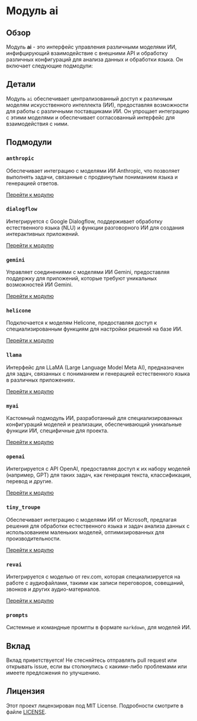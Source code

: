 # Модуль ai

## Обзор

Модуль **ai** - это интерфейс управления различными моделями ИИ, 
инфифцирующий взаимодействие с внешними API и обработку различных конфигураций для анализа данных и обработки языка. 
Он включает следующие подмодули:

## Детали

Модуль `ai` обеспечивает централизованный доступ к различным моделям искусственного интеллекта (ИИ), предоставляя возможности для работы с различными поставщиками ИИ. 
Он упрощает интеграцию с этими моделями и обеспечивает согласованный интерфейс для взаимодействия с ними.

## Подмодули

### `anthropic`

Обеспечивает интеграцию с моделями ИИ Anthropic, что позволяет выполнять задачи, связанные с продвинутым пониманием языка и генерацией ответов.

[Перейти к модулю](https://github.com/hypo69/hypotez/blob/master/src/ai/anthropic/readme.ru.md)

### `dialogflow`

Интегрируется с Google Dialogflow, поддерживает обработку естественного языка (NLU) и функции разговорного ИИ для создания интерактивных приложений.

[Перейти к модулю](https://github.com/hypo69/hypotez/blob/master/src/ai/dialogflow/readme.ru.md)

### `gemini`

Управляет соединениями с моделями ИИ Gemini, предоставляя поддержку для приложений, которые требуют уникальных возможностей ИИ Gemini.

[Перейти к модулю](https://github.com/hypo69/hypotez/blob/master/src/ai/gemini/readme.ru.md)

### `helicone`

Подключается к моделям Helicone, предоставляя доступ к специализированным функциям для настройки решений на базе ИИ.

[Перейти к модулю](https://github.com/hypo69/hypotez/blob/master/src/ai/helicone/readme.ru.md)

### `llama`

Интерфейс для LLaMA (Large Language Model Meta AI), предназначен для задач, связанных с пониманием и генерацией естественного языка в различных приложениях.

[Перейти к модулю](https://github.com/hypo69/hypotez/blob/master/src/ai/llama/readme.ru.md)

### `myai`

Кастомный подмодуль ИИ, разработанный для специализированных конфигураций моделей и реализации, обеспечивающий уникальные функции ИИ, специфичные для проекта.

[Перейти к модулю](https://github.com/hypo69/hypotez/blob/master/src/ai/myai/readme.ru.md)

### `openai`

Интегрируется с API OpenAI, предоставляя доступ к их набору моделей (например, GPT) для таких задач, как генерация текста, классификация, перевод и другие.

[Перейти к модулю](https://github.com/hypo69/hypotez/blob/master/src/ai/openai/readme.ru.md)

### `tiny_troupe`

Обеспечивает интеграцию с моделями ИИ от Microsoft, предлагая решения для обработки естественного языка и задач анализа данных с использованием маленьких моделей, оптимизированных для производительности.

[Перейти к модулю](https://github.com/hypo69/hypotez/blob/master/src/ai/tiny_troupe/readme.ru.md)

### `revai`

Интегрируется с моделью от rev.com, которая специализируется на работе с аудиофайлами, такими как записи переговоров, совещаний, звонков и других аудио-материалов.

[Перейти к модулю](https://github.com/hypo69/hypotez/blob/master/src/ai/revai/readme.ru.md)

### `prompts`

Системные и командные промпты в формате `markdown`, для моделей ИИ.

## Вклад

Вклад приветствуется! Не стесняйтесь отправлять pull request или открывать issue, если вы столкнулись с какими-либо проблемами или имеете предложения по улучшению.

## Лицензия

Этот проект лицензирован под MIT License. Подробности смотрите в файле [LICENSE](../../LICENSE).
